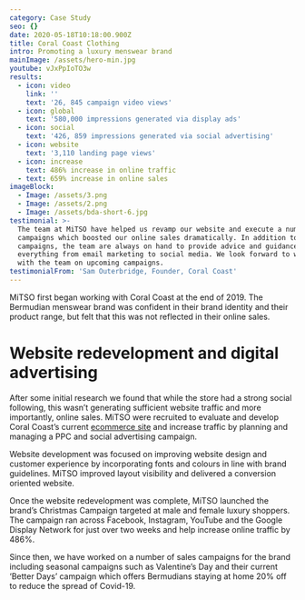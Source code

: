 ```yaml
---
category: Case Study
seo: {}
date: 2020-05-18T10:18:00.900Z
title: Coral Coast Clothing
intro: Promoting a luxury menswear brand
mainImage: /assets/hero-min.jpg
youtube: vJxPpIoTO3w
results:
  - icon: video
    link: ''
    text: '26, 845 campaign video views'
  - icon: global
    text: '580,000 impressions generated via display ads'
  - icon: social
    text: '426, 859 impressions generated via social advertising'
  - icon: website
    text: '3,110 landing page views'
  - icon: increase
    text: 486% increase in online traffic
  - text: 659% increase in online sales
imageBlock:
  - Image: /assets/3.png
  - Image: /assets/2.png
  - Image: /assets/bda-short-6.jpg
testimonial: >-
  The team at MiTSO have helped us revamp our website and execute a number of
  campaigns which boosted our online sales dramatically. In addition to running
  campaigns, the team are always on hand to provide advice and guidance about
  everything from email marketing to social media. We look forward to working
  with the team on upcoming campaigns. 
testimonialFrom: 'Sam Outerbridge, Founder, Coral Coast'
---
```

MiTSO first began working with Coral Coast at the end of 2019. The Bermudian menswear brand was confident in their brand identity and their product range, but felt that this was not reflected in their online sales. 

# Website redevelopment and digital advertising

After some initial research we found that while the store had a strong social following, this wasn’t generating sufficient website traffic and more importantly, online sales. MiTSO were recruited to evaluate and develop Coral Coast’s current [ecommerce site](coralcoastclothing.com) and increase traffic by planning and managing a PPC and social advertising campaign. 

Website development was focused on improving website design and customer experience by incorporating fonts and colours in line with brand guidelines. MiTSO improved layout visibility and delivered a conversion oriented website.

Once the website redevelopment was complete, MiTSO launched the brand’s Christmas Campaign targeted at male and female luxury shoppers. The campaign ran across Facebook, Instagram, YouTube and the Google Display Network for just over two weeks and help increase online traffic by 486%. 

Since then, we have worked on a number of sales campaigns for the brand including seasonal campaigns such as Valentine’s Day and their current ‘Better Days’ campaign which offers Bermudians staying at home 20% off to reduce the spread of Covid-19.
